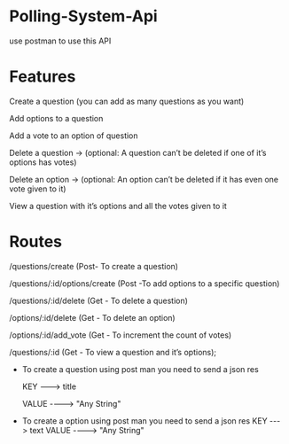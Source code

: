 # Polling-System-Api

use postman to use this API

# Features


Create a question (you can add as many questions as you want)

 Add options to a question
 
 Add a vote to an option of question
 
 Delete a question → (optional: A question can’t be deleted if one of it’s options has votes)
 
 Delete an option → (optional: An option can’t be deleted if it has even one vote given to it)
 
 View a question with it’s options and all the votes given to it


 # Routes

  
 /questions/create (Post- To create a question)
 
 /questions/:id/options/create (Post -To add options to a specific question)
 
 /questions/:id/delete (Get - To delete a question)
 
 /options/:id/delete (Get - To delete an option)
 
 /options/:id/add_vote (Get - To increment the count of votes)
 
 /questions/:id (Get - To view a question and it’s options);
 

* To create a question using post man you need to send a json res

  KEY ---> title
  
  VALUE ----> "Any String"

* To create a option using post man you need to send a json res
 KEY ---> text
 VALUE ----> "Any String"
